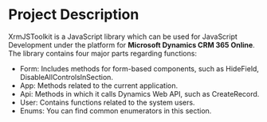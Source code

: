 # Project Description

XrmJSToolkit is a JavaScript library which can be used for JavaScript Development under the platform for **Microsoft Dynamics CRM 365 Online**. The library contains four major parts regarding functions:

- Form: Includes methods for form-based components, such as HideField, DisableAllControlsInSection.
- App: Methods related to the current application.
- Api: Methods in which it calls Dynamics Web API, such as CreateRecord.
- User: Contains functions related to the system users.
- Enums: You can find common enumerators in this section.
